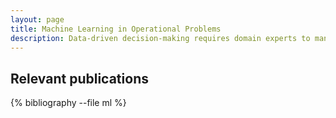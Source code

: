 ```yaml
---
layout: page
title: Machine Learning in Operational Problems 
description: Data-driven decision-making requires domain experts to manage data, tune models, and personalize decisions, all of which is laborious and can lead to delays in downstream operations. This research introduces new machine learning-based techniques for automated decision-making that can reduce this human labor and improve the quality of operational services.
---
```



<div class="publications">

<h2 class="year">Relevant publications</h2>
{% bibliography --file ml %}

</div>





